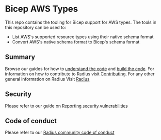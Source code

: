 # Bicep AWS Types 

This repo contains the tooling for Bicep support for AWS types. The tools in this repository can be used to:

- List AWS's supported resource types using their native schema format
- Convert AWS's native schema format to Bicep's schema format

## Summary

Browse our guides for how to [understand the code](docs/contributing/contributing-code/contributing-code-organization/README.md)
and [build the code](docs/contributing/contributing-code/contributing-code-building/README.md).
For information on how to contribute to Radius visit [Contributing](https://docs.radapp.io/contributing/).
For any other general information on Radius Visit [Radius](https://github.com/radius-project/radius) 

## Security

Please refer to our guide on [Reporting security vulnerabilities](SECURITY.md)

## Code of conduct

Please refer to our [Radius community code of conduct](CODE_OF_CONDUCT.md)

